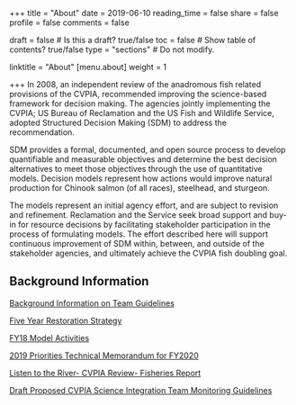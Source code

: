 +++
title = "About"
date =  2019-06-10
reading_time = false
share = false 
profile = false 
comments = false

draft = false  # Is this a draft? true/false
toc = false  # Show table of contents? true/false
type = "sections"  # Do not modify.

linktitle = "About"
[menu.about]
weight = 1 


+++
In 2008, an independent review of the anadromous fish related provisions of the CVPIA, recommended improving the science-based framework for decision making. The agencies jointly implementing the CVPIA; US Bureau of Reclamation and the US Fish and Wildlife Service, adopted Structured Decision Making (SDM) to address the recommendation. 

SDM provides a formal, documented, and open source process to develop quantifiable and measurable objectives and determine the best decision alternatives to meet those objectives through the use of quantitative models. Decision models represent how actions would improve natural production for Chinook salmon (of all races), steelhead, and sturgeon. 

The models represent an initial agency effort, and are subject to revision and refinement. Reclamation and the Service seek broad support and buy-in for resource decisions by facilitating stakeholder participation in the process of formulating models. The effort described here will support continuous improvement of SDM within, between, and outside of the stakeholder agencies, and ultimately achieve the CVPIA fish doubling goal.

## Background Information    
[Background Information on Team Guidelines](https://cvpia-reference-docs.s3-us-west-2.amazonaws.com/CVPIA+Science+Integration+Team+Guidelines+January+2020+(2).docx)

[Five Year Restoration Strategy](https://drive.google.com/file/d/1qqh1vbTY9ydFBhPtiyfqRYFCj4k5KeWZ/view)

[FY18 Model Activities](https://drive.google.com/file/d/1BlvUrV5pkcqp-CJcp5WFEh7PnxzknSMH/view)

[2019 Priorities Technical Memorandum for FY2020](https://drive.google.com/file/d/1Ec3qn0Wk-PiygfZm-ZsdnYOUhdRl2sPd/view)

[Listen to the River- CVPIA Review- Fisheries Report](https://drive.google.com/file/d/1vprkjLoUsYCNhtCAfUscvxsyf5jFjUcn/view)

[Draft Proposed CVPIA Science Integration Team Monitoring Guidelines](https://cvpia-reference-docs.s3-us-west-2.amazonaws.com/Proposed+CVPIA+project+related+monitoring.pdf)